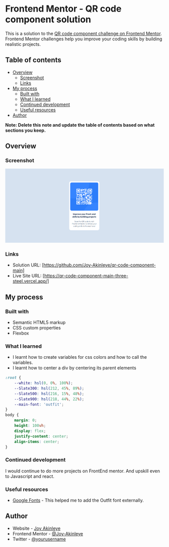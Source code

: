 # Frontend Mentor - QR code component solution

This is a solution to the [QR code component challenge on Frontend Mentor](https://www.frontendmentor.io/challenges/qr-code-component-iux_sIO_H). Frontend Mentor challenges help you improve your coding skills by building realistic projects. 

## Table of contents

- [Overview](#overview)
  - [Screenshot](#screenshot)
  - [Links](#links)
- [My process](#my-process)
  - [Built with](#built-with)
  - [What I learned](#what-i-learned)
  - [Continued development](#continued-development)
  - [Useful resources](#useful-resources)
- [Author](#author)

**Note: Delete this note and update the table of contents based on what sections you keep.**

## Overview

### Screenshot

![](./Screenshot.png)


### Links

- Solution URL: [https://github.com/Joy-Akinleye/qr-code-component-main]
- Live Site URL: [https://qr-code-component-main-three-steel.vercel.app/]

## My process

### Built with

- Semantic HTML5 markup
- CSS custom properties
- Flexbox


### What I learned

- I learnt how to create variables for css colors and how to call the variables.
- I learnt how to center a div by centering its parent elements

```css
:root {
    --white: hsl(0, 0%, 100%);
    --Slate300: hsl(212, 45%, 89%);
    --Slate500: hsl(216, 15%, 48%);
    --Slate900: hsl(218, 44%, 22%);
    --main-font: 'outfit';
}
body {
    margin: 0;
    height: 100vh;
    display: flex;
    justify-content: center;
    align-items: center;
}
```

### Continued development

I would continue to do more projects on FrontEnd mentor. And upskill even to Javascript and react.

### Useful resources

- [Google Fonts](https://fonts.google.com/specimen/Outfit) - This helped me to add the Outfit font externally. 


## Author

- Website - [Joy Akinleye](github.com/Joy-Akinleye)
- Frontend Mentor - [@Joy-Akinleye](https://www.frontendmentor.io/profile/Joy-Akinleye)
- Twitter - [@yourusername](https://www.twitter.com/yourusername)
